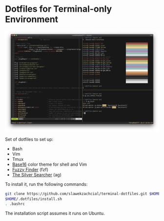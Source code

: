 # Dotfiles for Terminal-only Environment

![Screenshot](in_action.png)

Set of dotfiles to set up:
* Bash
* Vim
* Tmux
* [Base16](https://github.com/chriskempson/base16-shell) color theme for shell and Vim
* [Fuzzy Finder](https://github.com/junegunn/fzf) (fzf)
* [The Silver Searcher](https://github.com/ggreer/the_silver_searcher) (ag)

To install it, run the following commands:

```sh
git clone https://github.com/slawekzachcial/terminal-dotfiles.git $HOME/.dotfiles
$HOME/.dotfiles/install.sh
. .bashrc
```

The installation script assumes it runs on Ubuntu.
